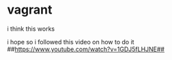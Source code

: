 # vagrant
i think this works

i hope so
i followed this video on how to do it 
##https://www.youtube.com/watch?v=1GDJ5fLHJNE##
